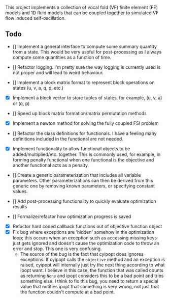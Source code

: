 This project implements a collection of vocal fold (VF) finite element (FE) models and 1D fluid
models that can be coupled together to simulated VF flow induced self-oscillation.

Todo
--------
- [] Implement a general interface to compute some summary quantity from a state. This would be very useful for post-processing as I always compute some quantities as a function of time.

- [] Refactor logging. I'm pretty sure the way logging is currently used is not proper and will lead
     to weird behaviour.
     
- [] Implement a block matrix format to represent block operations on states (u, v, a, q, p, etc.)
- [x] Implement a block vector to store tuples of states, for example, (u, v, a) or (q, p)
- [] Speed up block matrix formation/matrix permutation methods
- [x] Implement a newton method for solving the fully coupled FSI problem

- [] Refactor the class definitions for functionals. I have a feeling many definitions included in the
  functional are not needed.
- [x] Implement functionality to allow functional objects to be added/multiplied/etc. together. This is
  commonly used, for example, in forming penalty functional when one functional is the objective
  and another functional acts as a penalty.


- [] Create a generic parameterization that includes all variable parameters. Other parameterizations
     can then be derived from this generic one by removing known parameters, or specifying constant
     values.

- [] Add post-processing functionality to quickly evaluate optimization results
- [] Formalize/refactor how optimization progress is saved
- [x] Refactor hard coded callback functions out of objective function object
- [x] Fix bug where exceptions are 'hidden' somehow in the optimization loop; this occurs when an
     exception such as accessing missing keys just gets ignored and doesn't cause the optimization
     code to throw an error and stop. This one is very confusing.
     - The source of the bug is the fact that cyipopt does ignores exceptions. If cyipopt calls the
     `objective` method and an exception is raised, cyipopt will internally just try the next
     thing according to what ipopt want. I believe in this case, the function that was called
     counts as returning `None` and ipopt considers this to be a bad point and tries something else.
     I think to fix this bug, you need to return a special value that notifies ipopt that something
     is very wrong, not just that the function couldn't compute at a bad point.
